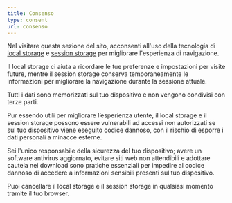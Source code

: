 ```yaml
---
title: Consenso
type: consent
url: consenso
---
```

Nel visitare questa sezione del sito, acconsenti all'uso della tecnologia di [local storage](https://developer.mozilla.org/en-US/docs/Web/API/Window/localStorage) e [session storage](https://developer.mozilla.org/en-US/docs/Web/API/Window/sessionStorage) per migliorare l'esperienza di navigazione. 

Il local storage ci aiuta a ricordare le tue preferenze e impostazioni per visite future, mentre il session storage conserva temporaneamente le informazioni per migliorare la navigazione durante la sessione attuale.

Tutti i dati sono memorizzati sul tuo dispositivo e non vengono condivisi con terze parti.

Pur essendo utili per migliorare l’esperienza utente, il local storage e il session storage possono essere vulnerabili ad accessi non autorizzati se sul tuo dispositivo viene eseguito codice dannoso, con il rischio di esporre i dati personali a minacce esterne.

Sei l'unico responsabile della sicurezza del tuo dispositivo; avere un software antivirus aggiornato, evitare siti web non attendibili e adottare cautela nei download sono pratiche essenziali per impedire al codice dannoso di accedere a informazioni sensibili presenti sul tuo dispositivo.

Puoi cancellare il local storage e il session storage in qualsiasi momento tramite il tuo browser.